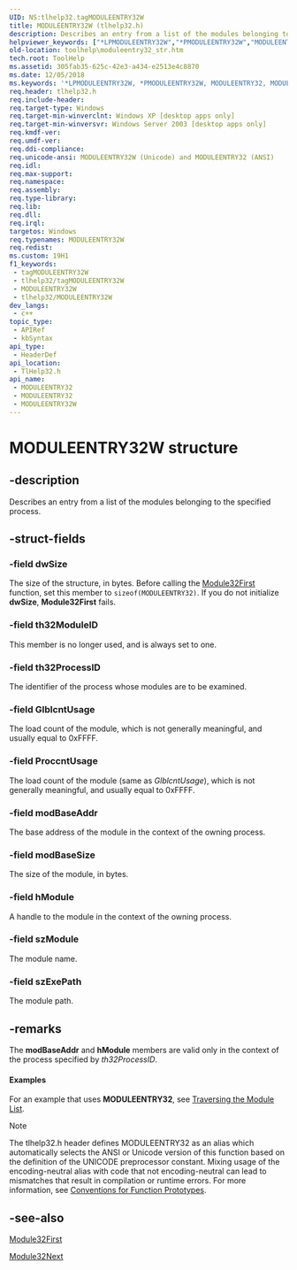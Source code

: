 ```yaml
---
UID: NS:tlhelp32.tagMODULEENTRY32W
title: MODULEENTRY32W (tlhelp32.h)
description: Describes an entry from a list of the modules belonging to the specified process.
helpviewer_keywords: ["*LPMODULEENTRY32W","*PMODULEENTRY32W","MODULEENTRY32","MODULEENTRY32 structure [ToolHelp]","MODULEENTRY32W","PMODULEENTRY32","PMODULEENTRY32 structure pointer [ToolHelp]","_win32_moduleentry32_str","base.moduleentry32_str","tlhelp32/MODULEENTRY32","tlhelp32/MODULEENTRY32W","tlhelp32/PMODULEENTRY32","toolhelp.moduleentry32_str"]
old-location: toolhelp\moduleentry32_str.htm
tech.root: ToolHelp
ms.assetid: 305fab35-625c-42e3-a434-e2513e4c8870
ms.date: 12/05/2018
ms.keywords: '*LPMODULEENTRY32W, *PMODULEENTRY32W, MODULEENTRY32, MODULEENTRY32 structure [ToolHelp], MODULEENTRY32W, PMODULEENTRY32, PMODULEENTRY32 structure pointer [ToolHelp], _win32_moduleentry32_str, base.moduleentry32_str, tlhelp32/MODULEENTRY32, tlhelp32/MODULEENTRY32W, tlhelp32/PMODULEENTRY32, toolhelp.moduleentry32_str'
req.header: tlhelp32.h
req.include-header: 
req.target-type: Windows
req.target-min-winverclnt: Windows XP [desktop apps only]
req.target-min-winversvr: Windows Server 2003 [desktop apps only]
req.kmdf-ver: 
req.umdf-ver: 
req.ddi-compliance: 
req.unicode-ansi: MODULEENTRY32W (Unicode) and MODULEENTRY32 (ANSI)
req.idl: 
req.max-support: 
req.namespace: 
req.assembly: 
req.type-library: 
req.lib: 
req.dll: 
req.irql: 
targetos: Windows
req.typenames: MODULEENTRY32W
req.redist: 
ms.custom: 19H1
f1_keywords:
 - tagMODULEENTRY32W
 - tlhelp32/tagMODULEENTRY32W
 - MODULEENTRY32W
 - tlhelp32/MODULEENTRY32W
dev_langs:
 - c++
topic_type:
 - APIRef
 - kbSyntax
api_type:
 - HeaderDef
api_location:
 - TlHelp32.h
api_name:
 - MODULEENTRY32
 - MODULEENTRY32
 - MODULEENTRY32W
---
```


# MODULEENTRY32W structure


## -description

Describes an entry from a list of the modules belonging to the specified process.

## -struct-fields

### -field dwSize

The size of the structure, in bytes. Before calling the 
<a href="https://docs.microsoft.com/windows/desktop/api/tlhelp32/nf-tlhelp32-module32first">Module32First</a> function, set this member to <code>sizeof(MODULEENTRY32)</code>. If you do not initialize <b>dwSize</b>, 
<b>Module32First</b> fails.

### -field th32ModuleID

This member is no longer used, and is always set to one.

### -field th32ProcessID

The identifier of the process whose modules are to be examined.

### -field GlblcntUsage

The load count of the module, which is not generally meaningful, and usually equal to 0xFFFF.

### -field ProccntUsage

The load count of the module (same as <i>GlblcntUsage</i>), which is not generally meaningful, and usually equal to 0xFFFF.

### -field modBaseAddr

The base address of the module in the context of the owning process.

### -field modBaseSize

The size of the module, in bytes.

### -field hModule

A handle to the module in the context of the owning process.

### -field szModule

The module name.

### -field szExePath

The module path.

## -remarks

The <b>modBaseAddr</b> and <b>hModule</b> members are valid only in the context of the process specified by <i>th32ProcessID</i>.


#### Examples

For an example that uses <b>MODULEENTRY32</b>, see <a href="https://docs.microsoft.com/windows/desktop/ToolHelp/traversing-the-module-list">Traversing the Module List</a>.

<div class="code"></div>




> [!NOTE]
> The tlhelp32.h header defines MODULEENTRY32 as an alias which automatically selects the ANSI or Unicode version of this function based on the definition of the UNICODE preprocessor constant. Mixing usage of the encoding-neutral alias with code that not encoding-neutral can lead to mismatches that result in compilation or runtime errors. For more information, see [Conventions for Function Prototypes](/windows/win32/intl/conventions-for-function-prototypes).

## -see-also

<a href="https://docs.microsoft.com/windows/desktop/api/tlhelp32/nf-tlhelp32-module32first">Module32First</a>



<a href="https://docs.microsoft.com/windows/desktop/api/tlhelp32/nf-tlhelp32-module32next">Module32Next</a>

